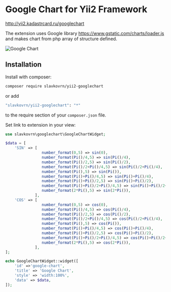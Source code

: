 # Google Chart for Yii2 Framework
<http://yii2.kadastrcard.ru/googlechart>

The extension uses Google library https://www.gstatic.com/charts/loader.js and makes chart from php array of structure defined.

![Google Chart](http://yii2.kadastrcard.ru/uploads/googlechart.jpg)

## Installation

Install with composer:

```bash
composer require slavkovrn/yii2-googlechart
```

or add

```bash
"slavkovrn/yii2-googlechart": "*"
```

to the require section of your `composer.json` file.

Set link to extension in your view:

```php
use slavkovrn\googlechart\GoogleChartWidget;

$data = [
    'SIN' => [
                number_format(0,5) => sin(0),
                number_format(Pi()/4,5) => sin(Pi()/4),
                number_format(Pi()/2,5) => sin(Pi()/2),
                number_format(Pi()/2+Pi()/4,5) => sin(Pi()/2+Pi()/4),
                number_format(Pi(),5) => sin(Pi()),
                number_format(Pi()+Pi()/4,5) => sin(Pi()+Pi()/4),
                number_format(Pi()+Pi()/2,5) => sin(Pi()+Pi()/2),
                number_format(Pi()+Pi()/2+Pi()/4,5) => sin(Pi()+Pi()/2+Pi()/4),
                number_format(2*Pi(),5) => sin(2*Pi()),
             ],
    'COS' => [
                number_format(0,5) => cos(0),
                number_format(Pi()/4,5) => cos(Pi()/4),
                number_format(Pi()/2,5) => cos(Pi()/2),
                number_format(Pi()/2+Pi()/4,5) => cos(Pi()/2+Pi()/4),
                number_format(Pi(),5) => cos(Pi()),
                number_format(Pi()+Pi()/4,5) => cos(Pi()+Pi()/4),
                number_format(Pi()+Pi()/2,5) => cos(Pi()+Pi()/2),
                number_format(Pi()+Pi()/2+Pi()/4,5) => cos(Pi()+Pi()/2+Pi()/4),
                number_format(2*Pi(),5) => cos(2*Pi()),
             ],
];

echo GoogleChartWidget::widget([
    'id' =>'google-chart',
    'title' => 'Google Chart',
    'style' => 'width:100%',
    'data' => $data,
]);
```

